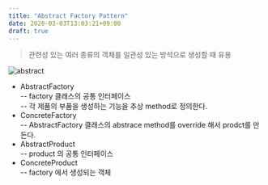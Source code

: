 ```yaml
---
title: "Abstract Factory Pattern"
date: 2020-03-03T13:03:21+09:00
draft: true
---
```

> 관련성 있는 여러 종류의 객체를 일관성 있는 방석으로 생성할 때 유용  


![abstract](/img/abstract_factory.svg)

* AbstractFactory  
-- factory 클래스의 공통 인터페이스  
-- 각 제품의 부품을 생성하는 기능을 추상 method로 정의한다.
* ConcreteFactory  
-- AbstractFactory 클래스의 abstrace method를 override 해서 prodct를 만든다.
* AbstractProduct  
-- product 의 공통 인터페이스
* ConcreteProduct  
-- factory 에서 생성되는 객체

